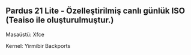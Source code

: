 ## Pardus 21 Lite - Özelleştirilmiş canlı günlük ISO (Teaiso ile oluşturulmuştur.)

Masaüstü: Xfce

Kernel: Yirmibir Backports

